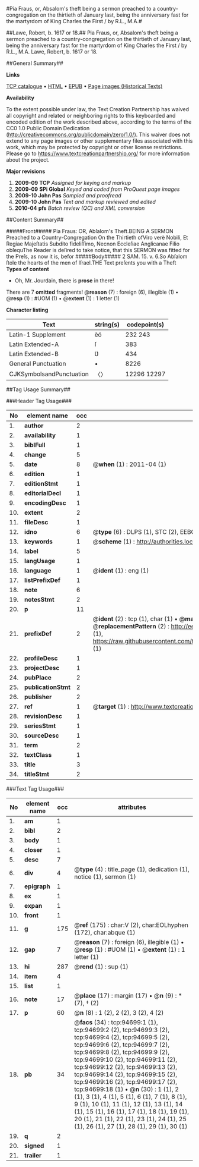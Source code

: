 #Pia Fraus, or, Absalom's theft being a sermon preached to a country-congregation on the thirtieth of January last, being the anniversary fast for the martyrdom of King Charles the First / by R.L., M.A.#

##Lawe, Robert, b. 1617 or 18.##
Pia Fraus, or, Absalom's theft being a sermon preached to a country-congregation on the thirtieth of January last, being the anniversary fast for the martyrdom of King Charles the First / by R.L., M.A.
Lawe, Robert, b. 1617 or 18.

##General Summary##

**Links**

[TCP catalogue](http://www.ota.ox.ac.uk/tcp/)  • 
[HTML](http://tei.it.ox.ac.uk/tcp/Texts-HTML/free/A70/A70539.html)  • 
[EPUB](http://tei.it.ox.ac.uk/tcp/Texts-EPUB/free/A70/A70539.epub) • 
[Page images (Historical Texts)](https://historicaltexts.jisc.ac.uk/eebo-12863201e)

**Availability**

To the extent possible under law, the Text Creation Partnership has waived all copyright and related or neighboring rights to this keyboarded and encoded edition of the work described above, according to the terms of the CC0 1.0 Public Domain Dedication (http://creativecommons.org/publicdomain/zero/1.0/). This waiver does not extend to any page images or other supplementary files associated with this work, which may be protected by copyright or other license restrictions. Please go to https://www.textcreationpartnership.org/ for more information about the project.

**Major revisions**

1. __2009-09__ __TCP__ *Assigned for keying and markup*
1. __2009-09__ __SPi Global__ *Keyed and coded from ProQuest page images*
1. __2009-10__ __John Pas__ *Sampled and proofread*
1. __2009-10__ __John Pas__ *Text and markup reviewed and edited*
1. __2010-04__ __pfs__ *Batch review (QC) and XML conversion*

##Content Summary##

#####Front#####
Pia Fraus: OR, Abſalom's Theft.BEING A SERMON Preached to a Country-Congregation On the Thirtieth ofViro verè Nobili, Et Regiae Majeſtatis Subdito fideliſſimo, Necnon Eccleſiae Anglicanae Filio obſequThe Reader is deſired to take notice, that this SERMON was fitted for the Preſs, as now it is, befor
#####Body#####
2 SAM. 15. v. 6.So Abſalom ſtole the hearts of the men of Iſrael.THE Text preſents you with a Theft 
**Types of content**

  * Oh, Mr. Jourdain, there is **prose** in there!

There are 7 **omitted** fragments! 
 @__reason__ (7) : foreign (6), illegible (1)  •  @__resp__ (1) : #UOM (1)  •  @__extent__ (1) : 1 letter (1)

**Character listing**


|Text|string(s)|codepoint(s)|
|---|---|---|
|Latin-1 Supplement|èó|232 243|
|Latin Extended-A|ſ|383|
|Latin Extended-B|Ʋ|434|
|General Punctuation|•|8226|
|CJKSymbolsandPunctuation|〈〉|12296 12297|

##Tag Usage Summary##

###Header Tag Usage###

|No|element name|occ|attributes|
|---|---|---|---|
|1.|__author__|2||
|2.|__availability__|1||
|3.|__biblFull__|1||
|4.|__change__|5||
|5.|__date__|8| @__when__ (1) : 2011-04 (1)|
|6.|__edition__|1||
|7.|__editionStmt__|1||
|8.|__editorialDecl__|1||
|9.|__encodingDesc__|1||
|10.|__extent__|2||
|11.|__fileDesc__|1||
|12.|__idno__|6| @__type__ (6) : DLPS (1), STC (2), EEBO-CITATION (1), OCLC (1), VID (1)|
|13.|__keywords__|1| @__scheme__ (1) : http://authorities.loc.gov/ (1)|
|14.|__label__|5||
|15.|__langUsage__|1||
|16.|__language__|1| @__ident__ (1) : eng (1)|
|17.|__listPrefixDef__|1||
|18.|__note__|6||
|19.|__notesStmt__|2||
|20.|__p__|11||
|21.|__prefixDef__|2| @__ident__ (2) : tcp (1), char (1)  •  @__matchPattern__ (2) : ([0-9\-]+):([0-9IVX]+) (1), (.+) (1)  •  @__replacementPattern__ (2) : http://eebo.chadwyck.com/downloadtiff?vid=$1&page=$2 (1), https://raw.githubusercontent.com/textcreationpartnership/Texts/master/tcpchars.xml#$1 (1)|
|22.|__profileDesc__|1||
|23.|__projectDesc__|1||
|24.|__pubPlace__|2||
|25.|__publicationStmt__|2||
|26.|__publisher__|2||
|27.|__ref__|1| @__target__ (1) : http://www.textcreationpartnership.org/docs/. (1)|
|28.|__revisionDesc__|1||
|29.|__seriesStmt__|1||
|30.|__sourceDesc__|1||
|31.|__term__|2||
|32.|__textClass__|1||
|33.|__title__|3||
|34.|__titleStmt__|2||


###Text Tag Usage###

|No|element name|occ|attributes|
|---|---|---|---|
|1.|__am__|1||
|2.|__bibl__|2||
|3.|__body__|1||
|4.|__closer__|1||
|5.|__desc__|7||
|6.|__div__|4| @__type__ (4) : title_page (1), dedication (1), notice (1), sermon (1)|
|7.|__epigraph__|1||
|8.|__ex__|1||
|9.|__expan__|1||
|10.|__front__|1||
|11.|__g__|175| @__ref__ (175) : char:V (2), char:EOLhyphen (172), char:abque (1)|
|12.|__gap__|7| @__reason__ (7) : foreign (6), illegible (1)  •  @__resp__ (1) : #UOM (1)  •  @__extent__ (1) : 1 letter (1)|
|13.|__hi__|287| @__rend__ (1) : sup (1)|
|14.|__item__|4||
|15.|__list__|1||
|16.|__note__|17| @__place__ (17) : margin (17)  •  @__n__ (9) : * (7), † (2)|
|17.|__p__|60| @__n__ (8) : 1 (2), 2 (2), 3 (2), 4 (2)|
|18.|__pb__|34| @__facs__ (34) : tcp:94699:1 (1), tcp:94699:2 (2), tcp:94699:3 (2), tcp:94699:4 (2), tcp:94699:5 (2), tcp:94699:6 (2), tcp:94699:7 (2), tcp:94699:8 (2), tcp:94699:9 (2), tcp:94699:10 (2), tcp:94699:11 (2), tcp:94699:12 (2), tcp:94699:13 (2), tcp:94699:14 (2), tcp:94699:15 (2), tcp:94699:16 (2), tcp:94699:17 (2), tcp:94699:18 (1)  •  @__n__ (30) : 1 (1), 2 (1), 3 (1), 4 (1), 5 (1), 6 (1), 7 (1), 8 (1), 9 (1), 10 (1), 11 (1), 12 (1), 13 (1), 14 (1), 15 (1), 16 (1), 17 (1), 18 (1), 19 (1), 20 (1), 21 (1), 22 (1), 23 (1), 24 (1), 25 (1), 26 (1), 27 (1), 28 (1), 29 (1), 30 (1)|
|19.|__q__|2||
|20.|__signed__|1||
|21.|__trailer__|1||
